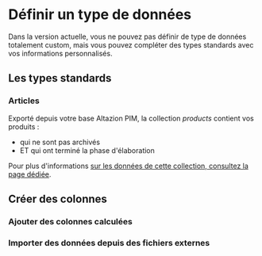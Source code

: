 # Définir un type de données

Dans la version actuelle, vous ne pouvez pas définir de type de données totalement custom, mais vous pouvez compléter des types standards avec vos informations personnalisés.


## Les types standards

### Articles

Exporté depuis votre base Altazion PIM, la collection _products_ contient vos produits :
    
- qui ne sont pas archivés
- ET qui ont terminé la phase d'élaboration

Pour plus d'informations [sur les données de cette collection, consultez la page dédiée](standard/products.md).


## Créer des colonnes

### Ajouter des colonnes calculées

### Importer des données depuis des fichiers externes